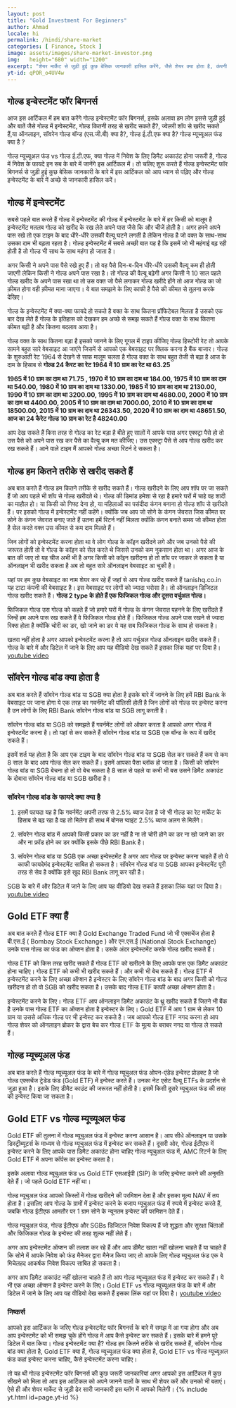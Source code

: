 ```yaml
---
layout: post
title: "Gold Investment For Beginners"
author: Ahmad
locale: hi
permalink: /hindi/share-market
categories: [ Finance, Stock ]
image: assets/images/share-market-investor.png
img:   height="680" width="1200" 
excerpt: "शेयर मार्केट से जुड़ी हुई कुछ बेसिक जानकारी हासिल करेंगे, जैसे शेयर क्या होता है, कंपनी को शेयर की क्यों जरूरत पड़ती है, कंपनी का शेयर लिस्ट कैसे होता है शेयर मार्केट में कंपनी पैसे कैसे कमाती है, और हम शेयर मार्केट में इन्वेस्ट करके पैसे कैसे कमा सकते हैं"
yt-id: qPOR_o4UV4w
---
```

## गोल्ड इन्वेस्टमेंट फॉर बिगनर्स
आज इस आर्टिकल में हम बात करेंगे गोल्ड इन्वेस्टमेंट फॉर बिगनर्स, इसके अलावा हम लोग इससे जुड़ी हुई और बातें जैसे गोल्ड में इन्वेस्टमेंट, गोल्ड कितनी तरह से खरीद सकते हैं?, ज्वेलरी शॉप से खरीद सकते हैं,या ऑनलाइन, सॉवरेन गोल्ड बॉन्ड (एस.जी.बी) क्या है?, गोल्ड ई.टी.एफ क्या है? गोल्ड म्यूच्यूअल फंड क्या है ? 

गोल्ड म्यूच्यूअल फंड vs गोल्ड ई.टी.एफ, क्या गोल्ड में निवेश के लिए डिमैट अकाउंट होना जरूरी है, गोल्ड में निवेश के फायदे इन सब के बारे में जानेंगे इस आर्टिकल में। तो चलिए शुरू करते हैं  गोल्ड इन्वेस्टमेंट फॉर बिगनर्स से जुड़ी हुई कुछ बेसिक जानकारी के बारे में इस आर्टिकल को आप ध्यान से पढ़िए और गोल्ड इन्वेस्टमेंट के बारे में अच्छे से जानकारी हासिल करें। 

## गोल्ड में इन्वेस्टमेंट  
सबसे पहले बात करते हैं गोल्ड में इन्वेस्टमेंट की गोल्ड में इन्वेस्टमेंट के बारे में हर किसी को मालूम है इन्वेस्टमेंट मतलब गोल्ड को खरीद के रख लेते अपने पास जैसे कि और चीजें होती है। अगर हमने अपने पास रखे तो एक टाइम के बाद धीरे-धीरे उसकी वैल्यू घटने लगती है लेकिन गोल्ड है जो वक्त के साथ-साथ उसका दाम भी बढ़ता रहता है। गोल्ड इन्वेस्टमेंट में सबसे अच्छी बात यह है कि इसमें जो भी महंगाई बढ़ रही होती है तो गोल्ड भी साथ के साथ महंगा हो जाता है।

अगर किसी ने अपने पास पैसे रखे हुए हैं। तो वह पैसे दिन-ब-दिन धीरे-धीरे उसकी वैल्यू कम ही होती जाएगी लेकिन किसी ने गोल्ड अपने पास रखा है। तो गोल्ड की वैल्यू बढ़ेगी अगर किसी ने 10 साल पहले गोल्ड खरीद के अपने पास रखा था तो उस वक्त जो पैसे लगाकर गोल्ड खरीदे होंगे तो आज  गोल्ड का जो क़ीमत होगा वही क़ीमत माना जाएगा। ये बात समझने के लिए काफी है पैसे की कीमत से तुलना करके देखिए। 

गोल्ड के इन्वेस्टमेंट में क्या-क्या फायदे हो सकते है वक्त के साथ कितना प्रॉफिटेबल मिलता है उसको एक बार देख लेते हैं गोल्ड के इतिहास को देखकर हम अच्छे से समझ सकते हैं गोल्ड वक्त के साथ कितना कीमत बढ़ी है और कितना बदलाव आया है। 

गोल्ड वक्त के साथ कितना बड़ा है इसको जानने के लिए गूगल में टाइप कीजिए गोल्ड हिस्टोरी रेट तो आपके सामने बहुत सारे वेबसाइट आ जाएंगे जिसमें से आपको एक बेबसाइट पर क्लिक करना है बैंक बाजार। गोल्ड के शुरुआती रेट 1964 से देखने से साफ मालूम चलता है गोल्ड वक्त के साथ बहुत तेजी से बढ़ा है आज के दाम के हिसाब से **गोल्ड 24 कैरट का रेट 1964 में 10 ग्राम का रेट था 63.25**

**1965 में 10 ग्राम का दाम था 71.75 ,  1970 में 10 ग्राम का दाम था 184.00,  1975 में 10 ग्राम का दाम था 540.00,  1980 में 10 ग्राम का दाम था 1330.00,  1985 में 10 ग्राम का दाम था 2130.00,  1990 में 10 ग्राम का दाम था 3200.00,  1995 में 10 ग्राम का दाम था 4680.00,  2000 में 10 ग्राम का दाम था 4400.00,  2005 में 10 ग्राम का दाम था 7000.00,  2010 में 10 ग्राम का दाम था 18500.00,  2015 में 10 ग्राम का दाम था 26343.50,   2020 में 10 ग्राम का दाम था 48651.50,  आज का 24 कैरेट गोल्ड 10 ग्राम का रेट है 48240.00**

आप देख सकते हैं किस तरह से गोल्ड का रेट बड़ा है बीते हुए सालों में आपके पास अगर एक्स्ट्रा पैसे हो तो उस पैसे को अपने पास रख कर पैसे का वैल्यू कम मत कीजिए। उस एक्स्ट्रा पैसे से आप गोल्ड खरीद कर रख सकते हैं। आने वाले टाइम मैं आपको गोल्ड अच्छा रिटर्न दे सकता है। 


## गोल्ड हम कितने तरीके से खरीद सकते हैं
अब बात करते हैं गोल्ड हम कितने तरीके से खरीद सकते हैं। गोल्ड खरीदने के लिए आप शॉप पर जा सकते हैं जो आप पहले भी शॉप से गोल्ड खरीदते थे।  गोल्ड की डिमांड हमेशा से रहा है हमारे घरों में चाहे वह शादी का माहौल हो। या किसी को गिफ्ट देना हो, या महिलाओं का पसंदीदा कंगन बनाना हो गोल्ड शॉप से खरीदते हैं। पर इसको गोल्ड में इन्वेस्टमेंट नहीं कहेंगे। क्योंकि जब आप जो सोने के कंगन जेवरात जिस कीमत पर सोने के कंगन जेवरात बनाए जाते हैं उतना हमें रिटर्न नहीं मिलता क्योंकि कंगन बनाते समय जो कीमत होता है सेल करते वक्त उस कीमत से कम दाम मिलते हैं। 

जिन लोगों को इन्वेस्टमेंट करना होता था वे लोग गोल्ड के कॉइन खरीदने लगे और जब उनको पैसे की जरूरत होती तो वे गोल्ड के कॉइन को सेल करते थे जिससे उनको कम नुकसान होता था। अगर आज के बात की जाए तो यह चीज अभी भी है अगर किसी को कॉइन खरीदना हो तो शॉप पर जाकर ले सकता है या ऑनलाइन भी खरीद सकता है अब तो बहुत सारे ऑनलाइन वेबसाइट आ चुकी है। 

यहां पर हम कुछ वेबसाइट का नाम शेयर कर रहे हैं जहां से आप गोल्ड खरीद सकते हैं tanishq.co.in यह टाटा कंपनी की वेबसाइट है। इस वेबसाइट पर लोगों को ज्यादा भरोसा है। तो ऑनलाइन डिजिटल गोल्ड खरीद सकते हैं। **गोल्ड 2 type के होते हैं एक फिजिकल गोल्ड और दूसरा वर्चुअल गोल्ड।**

फिजिकल गोल्ड उस गोल्ड को कहते हैं जो हमारे घरों में गोल्ड के कंगन जेवरात पहनने के लिए खरीदते हैं जिन्हें हम अपने पास रख सकते हैं वे फिजिकल गोल्ड होते हैं। फिजिकल गोल्ड अपने पास रखने से ज्यादा रिक्स होता है क्योंकि चोरी का डर, खो जाने का डर ये यह सब फिजिकल गोल्ड के साथ हो सकता है। 

खतरा नहीं होता है अगर आपको इन्वेस्टमेंट करना है तो आप वर्चुअल गोल्ड ऑनलाइन खरीद सकते हैं। गोल्ड के बारे में और डिटेल में जाने के लिए आप यह वीडियो देख सकते हैं इसका लिंक यहां पर दिया है। [youtube video](https://www.youtube.com/watch?v=qPOR_o4UV4w)


## सॉवरेन गोल्ड बांड क्या होता है
अब बात करते हैं सॉवरेन गोल्ड बांड या SGB क्या होता है इसके बारे में जानने के लिए हमें RBI Bank के वेबसाइट पर जाना होगा ये एक तरह का गवर्नमेंट की पॉलिसी होती है जिन लोगों को गोल्ड पर इन्वेस्ट करना है उन लोगों के लिए RBI Bank सॉवरेन गोल्ड बांड या SGB लागू करती है। 

सॉवरेन गोल्ड बांड या SGB को समझते हैं गवर्नमेंट लोगों को ऑफर करता है आपको अगर गोल्ड में इन्वेस्टमेंट करना है। तो यहां से कर सकते हैं सॉवरेन गोल्ड बांड या SGB एक बॉन्ड के रूप में खरीद सकते हैं। 

इसमें शर्त यह होता है कि आप एक टाइम के बाद सॉवरेन गोल्ड बांड या SGB सेल कर सकते हैं कम से कम 8 साल के बाद आप गोल्ड सेल कर सकते हैं। इसमें आपका पैसा ब्लॉक हो जाता है। किसी को सॉवरेन गोल्ड बांड या SGB  बेचना हो तो वो  बेच सकता है 8 साल से पहले या कभी भी बस उसने डिमैट अकाउंट के दोबारा सॉवरेन गोल्ड बांड या SGB खरीदा है। 

### सॉवरेन गोल्ड बांड के फायदे क्या क्या है
1. इसमें फायदा यह है कि गवर्नमेंट अपनी तरफ से 2.5% ब्याज देता है जो भी गोल्ड का रेट मार्केट के हिसाब से बढ़ रहा है वह तो मिलेगा ही साथ में बोनस प्वाइंट 2.5% ब्याज अलग से मिलेंगे। 

3. सॉवरेन गोल्ड बांड में आपको किसी प्रकार का डर नहीं है ना तो चोरी होने का डर ना खो जाने का डर और ना फ्रॉड होने का डर क्योंकि इसके पीछे RBI Bank है। 

5. सॉवरेन गोल्ड बांड या SGB एक अच्छा इन्वेस्टमेंट है अगर आप गोल्ड पर इन्वेस्ट करना चाहते हैं तो ये काफी फायदेमंद इन्वेस्टमेंट साबित हो सकता है। सॉवरेन गोल्ड बांड या SGB आपका इन्वेस्टमेंट पूरी तरह से सेव है क्योंकि इसे खुद RBI Bank लागू कर रही है। 

SGB के बारे में और डिटेल में जाने के लिए आप यह वीडियो देख सकते हैं इसका लिंक यहां पर दिया है।[youtube video](https://www.youtube.com/watch?v=qPOR_o4UV4w)

## Gold ETF क्या हैं 
अब बात करते हैं गोल्ड ETF क्या है Gold Exchange Traded Fund जो भी एक्सचेंज होता है बी.एस.ई ( Bombay Stock Exchange ) और एन.एस.ई (National Stock Exchange) उनके पास गोल्ड का फंड का ऑप्शन होता है। उसके अंदर इन्वेस्टमेंट करके गोल्ड खरीद सकते हैं। 

गोल्ड ETF को किस तरह खरीद सकते हैं गोल्ड ETF को खरीदने के लिए आपके पास एक डिमैट अकाउंट होना चाहिए। गोल्ड ETF को कभी भी खरीद सकते हैं। और कभी भी बेच सकते हैं। गोल्ड ETF में इन्वेस्टमेंट करने के लिए अच्छा ऑप्शन है इन्वेस्टर के लिए सॉवरेन गोल्ड बांड के बाद अगर किसी को गोल्ड खरीदना हो तो वो SGB को खरीद सकता है। उसके बाद गोल्ड ETF काफी अच्छा ऑप्शन होता है। 

इन्वेस्टमेंट करने के लिए। गोल्ड ETF आप ऑनलाइन डिमैट अकाउंट के थ्रू खरीद सकते हैं जितने भी बैंक है उनके पास गोल्ड ETF का ऑप्शन होता है इन्वेस्टर के लिए। Gold ETF  में आप 1 ग्राम से लेकर 10 ग्राम या उससे अधिक गोल्ड पर भी इन्वेस्ट कर सकते है। जब आपको गोल्ड ETF नगद करना हो आप गोल्ड शेयर को ऑनलाइन ब्रोकर के द्वारा बेच कर गोल्ड ETF के मूल्य के बराबर नगद या गोल्ड ले सकते हैं। 

## गोल्ड म्यूच्यूअल फंड
अब बात करते हैं गोल्ड म्यूच्यूअल फंड के बारे में गोल्ड म्यूचुअल फंड ओपन-एंडेड इन्वेस्ट प्रोडक्ट है जो गोल्ड एक्सचेंज ट्रेडेड फंड (Gold ETF) में इन्वेस्ट करते हैं। उनका नेट एसेट वैल्यू ETFs के प्रदर्शन से जुड़ा हुआ है।  इसके लिए डीमैट काउंट की जरूरत नहीं होती है। इसमें किसी दूसरे म्यूचुअल फंड की तरह की इन्वेस्ट किया जा सकता है। 

## Gold ETF vs गोल्ड म्यूच्यूअल फंड
Gold ETF की तुलना में गोल्ड म्यूचुअल फंड में इन्वेस्ट करना आसान है। आप सीधे ऑनलाइन या उसके डिस्ट्रीब्यूटर्स के माध्यम से गोल्ड म्यूचुअल फंड में इन्वेस्ट कर सकते हैं।  दूसरी ओर, गोल्ड ईटीएफ में इन्वेस्ट करने के लिए आपके पास डिमैट अकाउंट होना चाहिए गोल्ड म्यूचुअल फंड में, AMC रिटर्न के लिए  Gold ETF में अपना कॉर्पस का इन्वेस्ट करता है। 

इसके अलावा गोल्ड म्यूचुअल फंड vs Gold ETF एसआईपी (SIP) के जरिए इन्वेस्ट करने की अनुमति देते हैं। जो पहले Gold ETF नहीं था। 

गोल्ड म्यूचुअल फंड आपको किस्तों में गोल्ड खरीदने की परमिशन देता है और इसका मूल्य NAV में तय होता है। इसलिए आप गोल्ड के ग्रामों में इन्वेस्ट करने के बजाय म्यूचुअल फंड में रुपये में इन्वेस्ट करते हैं, जबकि गोल्ड ईटीएफ आमतौर पर 1 ग्राम सोने के न्यूनतम इन्वेस्ट की परमिशन देते हैं।

गोल्ड म्यूचुअल फंड, गोल्ड ईटीएफ और SGBs डिजिटल निवेश विकल्प हैं जो शुद्धता और सुरक्षा चिंताओं और फिजिकल गोल्ड के इन्वेस्ट की तरह शुल्क नहीं लेते हैं।

अगर आप इन्वेस्टमेंट ऑप्शन की तलाश कर रहे हैं और आप डीमैट खाता नहीं खोलना चाहते हैं या चाहते हैं कि सोने में आपके निवेश को फंड मैनेजर द्वारा मैनेज किया जाए तो आपके लिए गोल्ड म्यूचुअल फंड एक बे मिचेलहद आकर्षक निवेश विकल्प साबित हो सकता है।

अगर आप डिमैट अकाउंट नहीं खोलना चाहते हैं तो आप गोल्ड म्यूच्यूअल फंड में इन्वेस्ट कर सकते हैं। ये भी एक अच्छा ऑप्शन है इन्वेस्ट करने के लिए। Gold ETF vs गोल्ड म्यूच्यूअल फंड के बारे में और डिटेल में जाने के लिए आप यह वीडियो देख सकते हैं इसका लिंक यहां पर दिया है। [youtube video](https://www.youtube.com/watch?v=qPOR_o4UV4w)

### निष्कर्स
आपको इस आर्टिकल के जरिए गोल्ड इन्वेस्टमेंट फॉर बिगनर्स के बारे में समझ में आ गया होगा और अब आप इन्वेस्टमेंट को भी समझ चुके होंगे गोल्ड में आप कैसे इन्वेस्ट कर सकते हैं। इसके बारे में हमने पूरे डिटेल में बात किया। गोल्ड इन्वेस्टमेंट क्या है? गोल्ड हम कितने तरीके से खरीद सकते हैं, सॉवरेन गोल्ड बांड क्या होता है, Gold ETF क्या हैं, गोल्ड म्यूच्यूअल फंड क्या होता है, Gold ETF vs गोल्ड म्यूच्यूअल फंड कहां इन्वेस्ट करना चाहिए, कैसे इन्वेस्टमेंट करना चाहिए।

तो यह थी गोल्ड इन्वेस्टमेंट फॉर बिगनर्स की कुछ जरूरी जानकारियां अगर आपको इस आर्टिकल में कुछ सीखने को मिला तो आप इस आर्टिकल को अपने जानने वालों के साथ भी शेयर करें और उनको भी बताएं। ऐसे ही और शेयर मार्केट से जुड़ी ढेर सारी जानकारी इस ब्लॉग में आपको मिलेगी।
{% include yt.html id=page.yt-id %}

